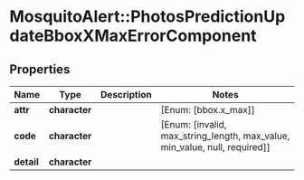 # MosquitoAlert::PhotosPredictionUpdateBboxXMaxErrorComponent


## Properties
Name | Type | Description | Notes
------------ | ------------- | ------------- | -------------
**attr** | **character** |  | [Enum: [bbox.x_max]] 
**code** | **character** |  | [Enum: [invalid, max_string_length, max_value, min_value, null, required]] 
**detail** | **character** |  | 


